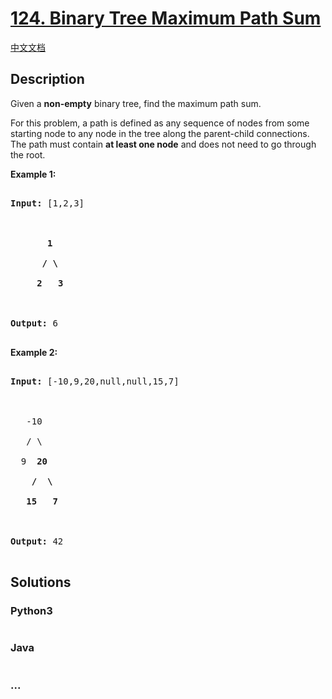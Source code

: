 # [124. Binary Tree Maximum Path Sum](https://leetcode.com/problems/binary-tree-maximum-path-sum)

[中文文档](/solution/0100-0199/0124.Binary%20Tree%20Maximum%20Path%20Sum/README.md)

## Description

<p>Given a <strong>non-empty</strong> binary tree, find the maximum path sum.</p>

<p>For this problem, a path is defined as any sequence of nodes from some starting node to any node in the tree along the parent-child connections. The path must contain <strong>at least one node</strong> and does not need to go through the root.</p>

<p><strong>Example 1:</strong></p>

<pre>

<strong>Input:</strong> [1,2,3]



       <strong>1</strong>

      <strong>/ \</strong>

     <strong>2</strong>   <strong>3</strong>



<strong>Output:</strong> 6

</pre>

<p><strong>Example 2:</strong></p>

<pre>

<strong>Input:</strong> [-10,9,20,null,null,15,7]



&nbsp;  -10

&nbsp; &nbsp;/ \

&nbsp; 9 &nbsp;<strong>20</strong>

&nbsp; &nbsp; <strong>/ &nbsp;\</strong>

&nbsp; &nbsp;<strong>15 &nbsp; 7</strong>



<strong>Output:</strong> 42

</pre>

## Solutions

<!-- tabs:start -->

### **Python3**

```python

```

### **Java**

```java

```

### **...**

```

```

<!-- tabs:end -->

